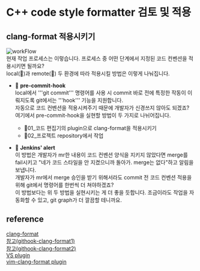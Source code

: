# C++ code style formatter 검토 및 적용           

## clang-format 적용시키기
![workFlow](https://user-images.githubusercontent.com/58028527/91929565-a071cf80-ed19-11ea-8b65-3eb10d1e24a3.jpg)    
현재 작업 프로세스는 이렇습니다. 프로세스 중 어떤 단계에서 지정된 코드 컨벤션을 적용시키면 될까요?   
local(:tangerine:)과 remote(:lemon:) 두 환경에 따라 적용시킬 방법은 이렇게 나눠집니다.      
* :tangerine: **pre-commit-hook**   
local에서 '''git commit''' 명령어를 사용 시 commit 바로 전에 특정한 작동이 이뤄지도록 git에서는 '''hook''' 기능을 지원합니다.    
자동으로 코드 컨벤션을 적용시켜주기 때문에 개발자가 신경쓰지 않아도 되겠죠? 여기에서 pre-commit-hook을 실현할 방법이 두 가지로 나뉘어집니다.   
   - :tangerine:01_코드 편집기의 plugin으로 clang-format을 적용시키기        
   - :tangerine:02_프로젝트 repository에서 작업   
      
* :lemon: **Jenkins' alert**   
이 방법은 개발자가 mr한 내용이 코드 컨벤션 양식을 지키지 않았다면 merge를 fail시키고 "네가 코드 스타일을 안 지켰으니까 돌아가. merge는 없다"하고 알림을 보냅니다.    
개발자가 mr에서 merge 승인을 받기 위해서라도 commit 전 코드 컨벤션 적용을 위해 git에서 명령어를 한번씩 더 쳐야하겠죠?    
이 방법보다는 위 두 방법을 실현시키는 게 더 좋을 듯합니다. 조금이라도 작업을 자동화할 수 있고, git graph가 더 깔끔할 테니까요.     

## reference    
[clang-format](http://clang.llvm.org/docs/ClangFormat.html)    
[참고(githook-clang-format1)](https://gist.github.com/alexeagle/c8ed91b14a407342d9a8e112b5ac7dab)    
[참고(githook-clang-format2)](https://github.com/andrewseidl/githook-clang-format)    
[VS plugin](https://devblogs.microsoft.com/cppblog/clangformat-support-in-visual-studio-2017-15-7-preview-1/)       
[vim-clang-format plugin](https://github.com/rhysd/vim-clang-format)       
